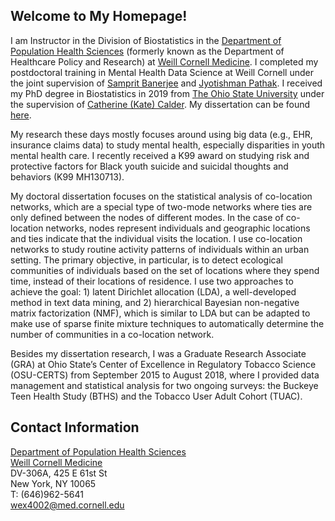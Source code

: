 ## Welcome to My Homepage!

I am Instructor in the Division of Biostatistics in the [Department of Population Health Sciences](https://phs.weill.cornell.edu/) (formerly known as the Department of Healthcare Policy and Research) at [Weill Cornell Medicine](https://weill.cornell.edu/). I completed my postdoctoral training in Mental Health Data Science at Weill Cornell under the joint supervision of [Samprit Banerjee](http://vivo.med.cornell.edu/display/cwid-sab2028) and [Jyotishman Pathak](http://vivo.med.cornell.edu/display/cwid-jyp2001). I received my PhD degree in Biostatistics in 2019 from [The Ohio State University](https://www.osu.edu/) under the supervision of [Catherine (Kate) Calder](https://cacalder.com/). My dissertation can be found [here](http://rave.ohiolink.edu/etdc/view?acc_num=osu1566156023255678).

My research these days mostly focuses around using big data (e.g., EHR, insurance claims data) to study mental health, especially disparities in youth mental health care. I recently received a K99 award on studying risk and protective factors for Black youth suicide and suicidal thoughts and behaviors (K99 MH130713). 

<!-- At Weill Cornell, I am using insurance claims data to study the healthcare utilization patterns among patients with mental health diagnosis. In addition, I am developing new positive-unlabeled (PU) learning method to improve the accuracy of mental health diagnosis in clinical settings.

At Weill Cornell, I am using insurance claims data to study the healthcare utilization patterns among patients with mental health disorders. In addition, I am using Bayesian latent variable modeling technique to uncover patients' true mental health status as well as social constraints that contribute to the under-diagnosis of major depressive disorders (MDDs) using electronic health records (EHR) data. -->

My doctoral dissertation focuses on the statistical analysis of co-location networks, which are a special type of two-mode networks where ties are only defined between the nodes of different modes. In the case of co-location networks, nodes represent individuals and geographic locations and ties indicate that the individual visits the location. I use co-location networks to study routine activity patterns of individuals within an urban setting. The primary objective, in particular, is to detect ecological communities of individuals based on the set of locations where they spend time, instead of their locations of residence. I use two approaches to achieve the goal: 1) latent Dirichlet allocation (LDA), a well-developed method in text data mining, and 2) hierarchical Bayesian non-negative matrix factorization (NMF), which is similar to LDA but can be adapted to make use of sparse finite mixture techniques to automatically determine the number of communities in a co-location network. 

Besides my dissertation research, I was a Graduate Research Associate (GRA) at Ohio State’s Center of Excellence in Regulatory Tobacco Science (OSU-CERTS) from September 2015 to August 2018, where I provided data management and statistical analysis for two ongoing surveys: the Buckeye Teen Health Study (BTHS) and the Tobacco User Adult Cohort (TUAC).

[comment]: # (### Jekyll Themes)

## Contact Information

[Department of Population Health Sciences](https://phs.weill.cornell.edu/)<br>
[Weill Cornell Medicine](https://weill.cornell.edu/)<br>
DV-306A, 425 E 61st St<br>
New York, NY 10065<br>
T: (646)962-5641<br>
[wex4002@med.cornell.edu](mailto:wex4002@med.cornell.edu)
